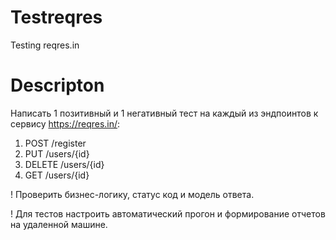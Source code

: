 # Testreqres
Testing reqres.in

# Descripton
Написать 1 позитивный и 1 негативный тест на каждый из эндпоинтов к сервису https://reqres.in/:

1. POST /register
2. PUT /users/{id}
3. DELETE /users/{id}
4. GET /users/{id}

! Проверить бизнес-логику, статус код и модель ответа.

! Для тестов настроить автоматический прогон и формирование отчетов на удаленной машине.

